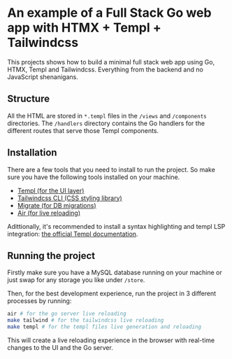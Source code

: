 # An example of a Full Stack Go web app with HTMX + Templ + Tailwindcss

This projects shows how to build a minimal full stack web app using Go, HTMX, Templ and Tailwindcss.
Everything from the backend and no JavaScript shenanigans.

## Structure

All the HTML are stored in `*.templ` files in the `/views` and `/components` directories.
The `/handlers` directory contains the Go handlers for the different routes that serve those Templ components.

## Installation

There are a few tools that you need to install to run the project.
So make sure you have the following tools installed on your machine.

- [Templ (for the UI layer)](https://templ.guide/quick-start/installation)
- [Tailwindcss CLI (CSS styling library)](https://tailwindcss.com/docs/installation)
- [Migrate (for DB migrations)](https://github.com/golang-migrate/migrate/tree/v4.17.0/cmd/migrate)
- [Air (for live reloading)](https://github.com/cosmtrek/air)

Adittionally, it's recommended to install a syntax highlighting and templ LSP integration: 
[the official Templ documentation](https://templ.guide/quick-start/installation#editor-support).

## Running the project

Firstly make sure you have a MySQL database running on your machine or just swap for any storage you like under `/store`.

Then, for the best development experience, run the project in 3 different processes by running:
```bash
air # for the go server live reloading
make tailwind # for the tailwindcss live reloading
make templ # for the templ files live generation and reloading
```

This will create a live reloading experience in the browser with real-time changes to the UI and the Go server.
